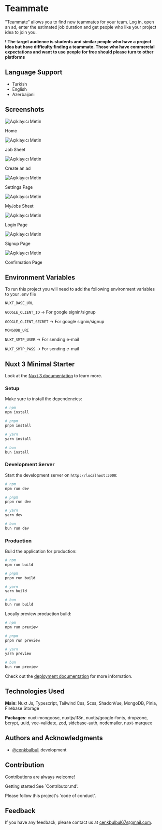 # Teammate

"Teammate" allows you to find new teammates for your team. Log in, open an ad, enter the estimated job duration and get people who like your project idea to join you.

**! The target audience is students and similar people who have a project idea but have difficulty finding a teammate. Those who have commercial expectations and want to use people for free should please turn to other platforms**

## Language Support

- Turkish
- English
- Azerbaijani

## Screenshots

  <div >
    <img src="public/dashboard.png" alt="Açıklayıcı Metin" />
    <p>Home</p>
  </div>

  <div>
    <img src="public/jobsheet.png" alt="Açıklayıcı Metin" />
    <p>Job Sheet</p>
  </div>

  <div>
    <img src="public/findateammate.png" alt="Açıklayıcı Metin" />
    <p>Create an ad</p>
  </div>

  <div>
    <img src="public/settings.png" alt="Açıklayıcı Metin" />
    <p>Settings Page</p>
  </div>

  <div>
    <img src="public/myjobs.png" alt="Açıklayıcı Metin" />
    <p>MyJobs Sheet</p>
  </div>

   <div>
    <img src="public/login.png" alt="Açıklayıcı Metin" />
    <p>Login Page</p>
  </div>

   <div>
    <img src="public/signup.png" alt="Açıklayıcı Metin" />
    <p>Signup Page</p>
  </div>

   <div>
    <img src="public/confirmation.png" alt="Açıklayıcı Metin" />
    <p>Confirmation Page</p>
  </div>

## Environment Variables

To run this project you will need to add the following environment variables to your .env file

`NUXT_BASE_URL`

`GOOGLE_CLIENT_ID` -> For google signin/signup

`GOOGLE_CLIENT_SECRET` -> For google signin/signup

`MONGODB_URI`

`NUXT_SMTP_USER` -> For sending e-mail

`NUXT_SMTP_PASS` -> For sending e-mail

## Nuxt 3 Minimal Starter

Look at the [Nuxt 3 documentation](https://nuxt.com/docs/getting-started/introduction) to learn more.

### Setup

Make sure to install the dependencies:

```bash
# npm
npm install

# pnpm
pnpm install

# yarn
yarn install

# bun
bun install
```

### Development Server

Start the development server on `http://localhost:3000`:

```bash
# npm
npm run dev

# pnpm
pnpm run dev

# yarn
yarn dev

# bun
bun run dev
```

### Production

Build the application for production:

```bash
# npm
npm run build

# pnpm
pnpm run build

# yarn
yarn build

# bun
bun run build
```

Locally preview production build:

```bash
# npm
npm run preview

# pnpm
pnpm run preview

# yarn
yarn preview

# bun
bun run preview
```

Check out the [deployment documentation](https://nuxt.com/docs/getting-started/deployment) for more information.

## Technologies Used

**Main:** Nuxt Js, Typescript, Tailwind Css, Scss, ShadcnVue, MongoDB, Pinia, Firebase Storage

**Packages:** nuxt-mongoose, nuxtjs/i18n, nuxtjs/google-fonts, dropzone, bcrypt, uuid, vee-validate, zod, sidebase-auth, nodemailer, nuxt-marquee

## Authors and Acknowledgments

- [@cenkbulbull](https://github.com/cenkbulbull) development

## Contribution

Contributions are always welcome!

Getting started See `Contributor.md'.

Please follow this project's 'code of conduct'.

## Feedback

If you have any feedback, please contact us at cenkbulbul67@gmail.com.

